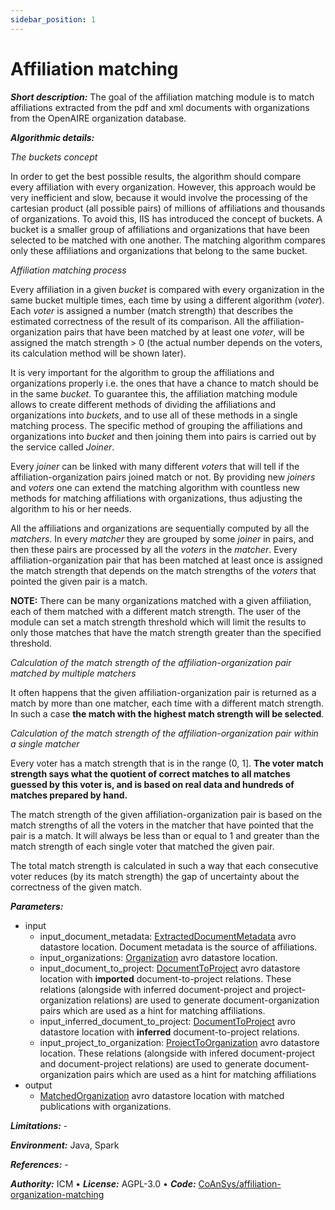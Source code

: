 ```yaml
---
sidebar_position: 1
---
```


# Affiliation matching

***Short description:*** The goal of the affiliation matching module is to match affiliations extracted from the pdf and xml documents with organizations from the OpenAIRE organization database.

***Algorithmic details:***

*The buckets concept*

In order to get the best possible results, the algorithm should compare every affiliation with every organization. However, this approach would be very inefficient and slow, because it would involve the processing of the cartesian product (all possible pairs) of millions of affiliations and thousands of organizations. To avoid this, IIS has introduced the concept of buckets. A bucket is a smaller group of affiliations and organizations that have been selected to be matched with one another. The matching algorithm compares only these affiliations and organizations that belong to the same bucket.

*Affiliation matching process*

Every affiliation in a given *bucket* is compared with every organization in the same bucket multiple times, each time by using a different algorithm (*voter*). Each *voter* is assigned a number (match strength) that describes the estimated correctness of the result of its comparison. All the affiliation-organization pairs that have been matched by at least one *voter*, will be assigned the match strength > 0 (the actual number depends on the voters, its calculation method will be shown later).

It is very important for the algorithm to group the affiliations and organizations properly i.e. the ones that have a chance to match should be in the same *bucket*. To guarantee this, the affiliation matching module allows to create different methods of dividing the affiliations and organizations into *buckets*, and to use all of these methods in a single matching process. The specific method of grouping the affiliations and organizations into *bucket* and then joining them into pairs is carried out by the service called *Joiner*.

Every *joiner* can be linked with many different *voters* that will tell if the affiliation-organization pairs joined match or not. By providing new *joiners* and *voters* one can extend the matching algorithm with countless new methods for matching affiliations with organizations, thus adjusting the algorithm to his or her needs.

All the affiliations and organizations are sequentially computed by all the *matchers*. In every *matcher* they are grouped by some *joiner* in pairs, and then these pairs are processed by all the *voters* in the *matcher*. Every affiliation-organization pair that has been matched at least once is assigned the match strength that depends on the match strengths of the *voters* that pointed the given pair is a match. 

**NOTE:** There can be many organizations matched with a given affiliation, each of them matched with a different match strength. The user of the module can set a match strength threshold which will limit the results to only those matches that have the match strength greater than the specified threshold.

*Calculation of the match strength of the affiliation-organization pair matched by multiple matchers*

It often happens that the given affiliation-organization pair is returned as a match by more than one matcher, each time with a different match strength. In such a case **the match with the highest match strength will be selected**.

*Calculation of the match strength of the affiliation-organization pair within a single matcher*

Every voter has a match strength that is in the range (0, 1]. **The voter match strength says what the quotient of correct matches to all matches guessed by this voter is, and is based on real data and hundreds of matches prepared by hand.**

The match strength of the given affiliation-organization pair is based on the match strengths of all the voters in the matcher that have pointed that the pair is a match. It will always be less than or equal to 1 and greater than the match strength of each single voter that matched the given pair.

The total match strength is calculated in such a way that each consecutive voter reduces (by its match strength) the gap of uncertainty about the correctness of the given match.

***Parameters:***

* input
    * input_document_metadata: [ExtractedDocumentMetadata](https://github.com/openaire/iis/blob/master/iis-schemas/src/main/avro/eu/dnetlib/iis/metadataextraction/ExtractedDocumentMetadata.avdl) avro datastore location. Document metadata is the source of affiliations.
    * input_organizations: [Organization](https://github.com/openaire/iis/blob/master/iis-schemas/src/main/avro/eu/dnetlib/iis/importer/Organization.avdl) avro datastore location. 
    * input_document_to_project: [DocumentToProject](https://github.com/openaire/iis/blob/master/iis-schemas/src/main/avro/eu/dnetlib/iis/importer/DocumentToProject.avdl) avro datastore location with **imported** document-to-project relations. These relations (alongside with inferred document-project and project-organization relations) are used to generate document-organization pairs which are used as a hint for matching affiliations.
    * input_inferred_document_to_project: [DocumentToProject](https://github.com/openaire/iis/blob/master/iis-schemas/src/main/avro/eu/dnetlib/iis/referenceextraction/project/DocumentToProject.avdl) avro datastore location with **inferred** document-to-project relations. 
    * input_project_to_organization: [ProjectToOrganization](https://github.com/openaire/iis/blob/master/iis-schemas/src/main/avro/eu/dnetlib/iis/importer/ProjectToOrganization.avdl) avro datastore location. These relations (alongside with infered document-project and document-project relations) are used to generate document-organization pairs which are used as a hint for matching affiliations
* output
    * [MatchedOrganization](https://github.com/openaire/iis/blob/master/iis-wf/iis-wf-affmatching/src/main/resources/eu/dnetlib/iis/wf/affmatching/model/MatchedOrganization.avdl) avro datastore location with matched publications with organizations.

***Limitations:*** -

***Environment:*** 
Java, Spark

***References:*** -

***Authority:*** ICM &bull; ***License:*** AGPL-3.0 &bull; ***Code:*** [CoAnSys/affiliation-organization-matching](https://github.com/CeON/CoAnSys/tree/master/affiliation-organization-matching)
